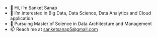 - 👋 Hi, I’m Sanket Sanap
- 👀 I’m interested in Big Data, Data Science, Data Analytics and Cloud application
- 🌱 Pursuing Master of Science in Data Architecture and Management
- 📫 Reach me at sanketsanap5@gmail.com

<!---
sanketsanap5/sanketsanap5 is a ✨ special ✨ repository because its `README.md` (this file) appears on your GitHub profile.
You can click the Preview link to take a look at your changes.
--->
